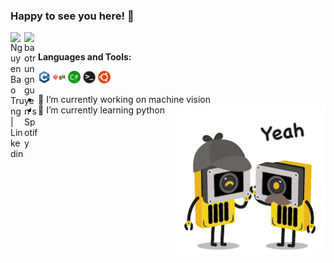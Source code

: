 ### Happy to see you here! 👋
<a href="https://www.linkedin.com/in/nguyenbao-trung-7a6148131/">
  <img align="left" alt="Nguyen Bao Trung | Linkedin" width="22px" src="https://github.com/peterthehan/peterthehan/blob/main/assets/linkedin.svg" />
</a>
<a href="https://open.spotify.com/user/1b642rq359637vmis77q01yq9">
  <img align="left" alt="baotrungnguyen's Spotify" width="22px" src="https://raw.githubusercontent.com/peterthehan/peterthehan/master/assets/spotify.svg" />
</a>

<br />

**Languages and Tools:**

<code><img height="20" src="https://raw.githubusercontent.com/github/explore/80688e429a7d4ef2fca1e82350fe8e3517d3494d/topics/cpp/cpp.png"></code>
<code><img height="20" src="https://raw.githubusercontent.com/github/explore/80688e429a7d4ef2fca1e82350fe8e3517d3494d/topics/git/git.png"></code>
<code><img height="20" src="https://raw.githubusercontent.com/github/explore/80688e429a7d4ef2fca1e82350fe8e3517d3494d/topics/csharp/csharp.png"></code>
<code><img height="20" src="https://raw.githubusercontent.com/github/explore/80688e429a7d4ef2fca1e82350fe8e3517d3494d/topics/terminal/terminal.png"></code>
<code><img height="20" src="https://raw.githubusercontent.com/github/explore/80688e429a7d4ef2fca1e82350fe8e3517d3494d/topics/ubuntu/ubuntu.png"></code>

- 🔭 I’m currently working on machine vision
- 🌱 I’m currently learning python
    <img align="right" alt="GIF" src="https://github.com/ngbtrung2904/ngbtrung2904/blob/main/imgs/giphy.gif" width="240" height="240" />
<!--
**ngbtrung2904/ngbtrung2904** is a ✨ _special_ ✨ repository because its `README.md` (this file) appears on your GitHub profile.

Here are some ideas to get you started:

- 🔭 I’m currently working on ...
- 🌱 I’m currently learning ...
- 👯 I’m looking to collaborate on ...
- 🤔 I’m looking for help with ...
- 💬 Ask me about ...
- 📫 How to reach me: ...
- 😄 Pronouns: ...
- ⚡ Fun fact: ...
-->
